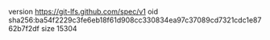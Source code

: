version https://git-lfs.github.com/spec/v1
oid sha256:ba54f2229c3fe6eb18f61d908cc330834ea97c37089cd7321cdc1e8762b7f2df
size 15304

